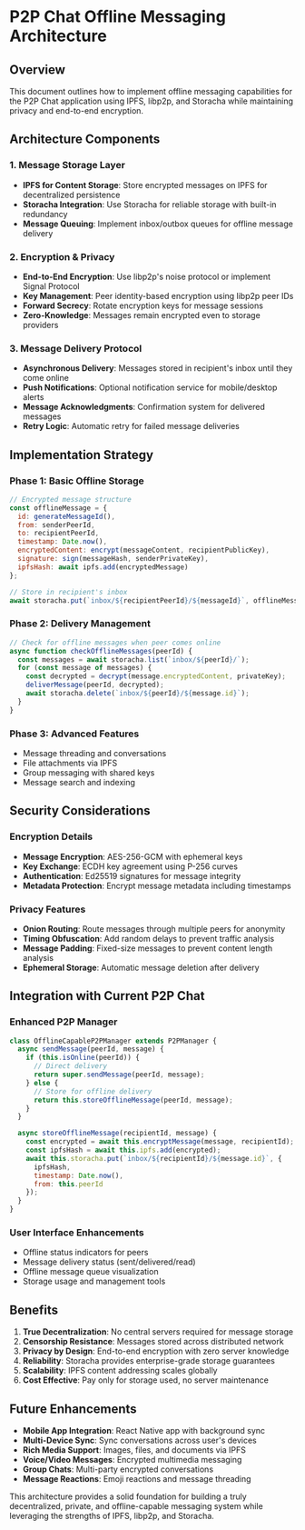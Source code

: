 # P2P Chat Offline Messaging Architecture

## Overview
This document outlines how to implement offline messaging capabilities for the P2P Chat application using IPFS, libp2p, and Storacha while maintaining privacy and end-to-end encryption.

## Architecture Components

### 1. Message Storage Layer
- **IPFS for Content Storage**: Store encrypted messages on IPFS for decentralized persistence
- **Storacha Integration**: Use Storacha for reliable storage with built-in redundancy
- **Message Queuing**: Implement inbox/outbox queues for offline message delivery

### 2. Encryption & Privacy
- **End-to-End Encryption**: Use libp2p's noise protocol or implement Signal Protocol
- **Key Management**: Peer identity-based encryption using libp2p peer IDs
- **Forward Secrecy**: Rotate encryption keys for message sessions
- **Zero-Knowledge**: Messages remain encrypted even to storage providers

### 3. Message Delivery Protocol
- **Asynchronous Delivery**: Messages stored in recipient's inbox until they come online
- **Push Notifications**: Optional notification service for mobile/desktop alerts
- **Message Acknowledgments**: Confirmation system for delivered messages
- **Retry Logic**: Automatic retry for failed message deliveries

## Implementation Strategy

### Phase 1: Basic Offline Storage
```javascript
// Encrypted message structure
const offlineMessage = {
  id: generateMessageId(),
  from: senderPeerId,
  to: recipientPeerId,
  timestamp: Date.now(),
  encryptedContent: encrypt(messageContent, recipientPublicKey),
  signature: sign(messageHash, senderPrivateKey),
  ipfsHash: await ipfs.add(encryptedMessage)
};

// Store in recipient's inbox
await storacha.put(`inbox/${recipientPeerId}/${messageId}`, offlineMessage);
```

### Phase 2: Delivery Management
```javascript
// Check for offline messages when peer comes online
async function checkOfflineMessages(peerId) {
  const messages = await storacha.list(`inbox/${peerId}/`);
  for (const message of messages) {
    const decrypted = decrypt(message.encryptedContent, privateKey);
    deliverMessage(peerId, decrypted);
    await storacha.delete(`inbox/${peerId}/${message.id}`);
  }
}
```

### Phase 3: Advanced Features
- Message threading and conversations
- File attachments via IPFS
- Group messaging with shared keys
- Message search and indexing

## Security Considerations

### Encryption Details
- **Message Encryption**: AES-256-GCM with ephemeral keys
- **Key Exchange**: ECDH key agreement using P-256 curves
- **Authentication**: Ed25519 signatures for message integrity
- **Metadata Protection**: Encrypt message metadata including timestamps

### Privacy Features
- **Onion Routing**: Route messages through multiple peers for anonymity
- **Timing Obfuscation**: Add random delays to prevent traffic analysis
- **Message Padding**: Fixed-size messages to prevent content length analysis
- **Ephemeral Storage**: Automatic message deletion after delivery

## Integration with Current P2P Chat

### Enhanced P2P Manager
```javascript
class OfflineCapableP2PManager extends P2PManager {
  async sendMessage(peerId, message) {
    if (this.isOnline(peerId)) {
      // Direct delivery
      return super.sendMessage(peerId, message);
    } else {
      // Store for offline delivery
      return this.storeOfflineMessage(peerId, message);
    }
  }

  async storeOfflineMessage(recipientId, message) {
    const encrypted = await this.encryptMessage(message, recipientId);
    const ipfsHash = await this.ipfs.add(encrypted);
    await this.storacha.put(`inbox/${recipientId}/${message.id}`, {
      ipfsHash,
      timestamp: Date.now(),
      from: this.peerId
    });
  }
}
```

### User Interface Enhancements
- Offline status indicators for peers
- Message delivery status (sent/delivered/read)
- Offline message queue visualization
- Storage usage and management tools

## Benefits

1. **True Decentralization**: No central servers required for message storage
2. **Censorship Resistance**: Messages stored across distributed network
3. **Privacy by Design**: End-to-end encryption with zero server knowledge
4. **Reliability**: Storacha provides enterprise-grade storage guarantees
5. **Scalability**: IPFS content addressing scales globally
6. **Cost Effective**: Pay only for storage used, no server maintenance

## Future Enhancements

- **Mobile App Integration**: React Native app with background sync
- **Multi-Device Sync**: Sync conversations across user's devices
- **Rich Media Support**: Images, files, and documents via IPFS
- **Voice/Video Messages**: Encrypted multimedia messaging
- **Group Chats**: Multi-party encrypted conversations
- **Message Reactions**: Emoji reactions and message threading

This architecture provides a solid foundation for building a truly decentralized, private, and offline-capable messaging system while leveraging the strengths of IPFS, libp2p, and Storacha.